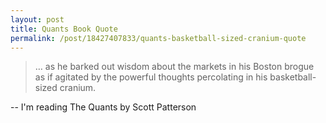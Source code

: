 ```yaml
--- 
layout: post 
title: Quants Book Quote 
permalink: /post/18427407833/quants-basketball-sized-cranium-quote 
--- 
```


> … as he barked out wisdom about the markets in his Boston brogue as if agitated by the powerful thoughts percolating in his basketball-sized cranium.

-- I'm reading The Quants by Scott Patterson
